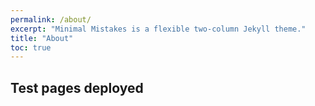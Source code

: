 ```yaml
---
permalink: /about/
excerpt: "Minimal Mistakes is a flexible two-column Jekyll theme."
title: "About"
toc: true
---
```


## Test pages deployed


